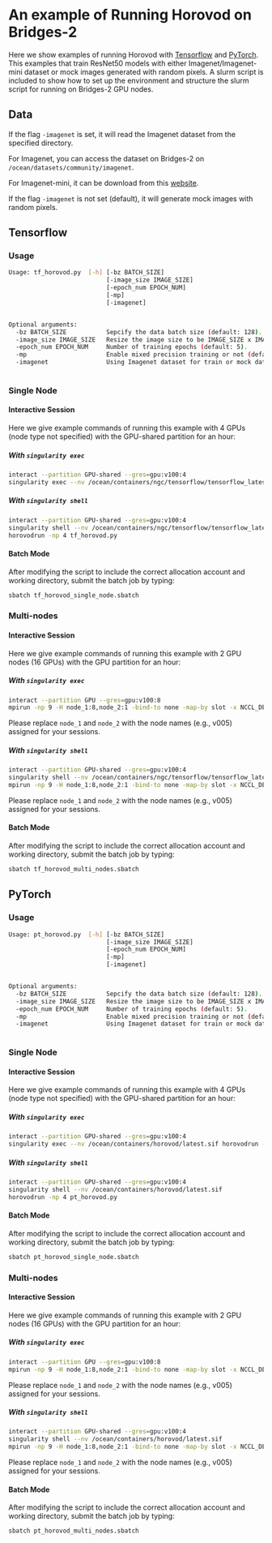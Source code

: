 # An example of Running Horovod on Bridges-2

Here we show examples of running Horovod with [Tensorflow](#Tensorflow) and [PyTorch](#PyTorch).
This examples that train ResNet50 models with either Imagenet/Imagenet-mini dataset or mock images generated with random pixels.
A slurm script is included to show how to set up the environment and structure the slurm script for running on Bridges-2 GPU nodes.

## Data
If the flag `-imagenet` is set, it will read the Imagenet dataset from the specified directory. 

For Imagenet, you can access the dataset on Bridges-2 on `/ocean/datasets/community/imagenet`.

For Imagenet-mini, it can be download from this [website](https://www.kaggle.com/datasets/ifigotin/imagenetmini-1000).

If the flag `-imagenet` is not set (default), it will generate mock images with random pixels. 

## Tensorflow
### Usage
```bash
Usage: tf_horovod.py  [-h] [-bz BATCH_SIZE] 
                           [-image_size IMAGE_SIZE]
                           [-epoch_num EPOCH_NUM]
                           [-mp]
                           [-imagenet]


Optional arguments:
  -bz BATCH_SIZE           Sepcify the data batch size (default: 128).
  -image_size IMAGE_SIZE   Resize the image size to be IMAGE_SIZE x IMAGE_SIZE  (default: 128).
  -epoch_num EPOCH_NUM     Number of training epochs (default: 5).
  -mp                      Enable mixed precision training or not (default: False).
  -imagenet                Using Imagenet dataset for train or mock data generated with random pixels (default: False). 
                
```
### Single Node
#### Interactive Session
Here we give example commands of running this example with 4 GPUs (node type not specified) with the GPU-shared partition for an hour:

##### With `singularity exec`
```bash
interact --partition GPU-shared --gres=gpu:v100:4
singularity exec --nv /ocean/containers/ngc/tensorflow/tensorflow_latest.sif horovodrun -np 4 tf_horovod.py
```

##### With `singularity shell`
```bash
interact --partition GPU-shared --gres=gpu:v100:4
singularity shell --nv /ocean/containers/ngc/tensorflow/tensorflow_latest.sif
horovodrun -np 4 tf_horovod.py
```
#### Batch Mode
After modifying the script to include the correct allocation account and working directory, submit the batch job by typing:
```bash
sbatch tf_horovod_single_node.sbatch
```

### Multi-nodes
#### Interactive Session
Here we give example commands of running this example with 2 GPU nodes (16 GPUs) with the GPU partition for an hour:

##### With `singularity exec`
```bash
interact --partition GPU --gres=gpu:v100:8
mpirun -np 9 -H node_1:8,node_2:1 -bind-to none -map-by slot -x NCCL_DEBUG=INFO -x LD_LIBRARY_PATH -x PATH -mca pml ob1 -mca btl ^openib singularity exec --nv /ocean/containers/ngc/tensorflow/tensorflow_latest.sif python3 tf_horovod.py
```
Please replace `node_1` and `node_2` with the node names (e.g., v005) assigned for your sessions.

##### With `singularity shell`
```bash
interact --partition GPU-shared --gres=gpu:v100:4
singularity shell --nv /ocean/containers/ngc/tensorflow/tensorflow_latest.sif
mpirun -np 9 -H node_1:8,node_2:1 -bind-to none -map-by slot -x NCCL_DEBUG=INFO -x LD_LIBRARY_PATH -x PATH -mca pml ob1 -mca btl ^openib python3 tf_horovod.py
```
Please replace `node_1` and `node_2` with the node names (e.g., v005) assigned for your sessions.
#### Batch Mode
After modifying the script to include the correct allocation account and working directory, submit the batch job by typing:
```bash
sbatch tf_horovod_multi_nodes.sbatch
```

## PyTorch
### Usage
```bash
Usage: pt_horovod.py  [-h] [-bz BATCH_SIZE] 
                           [-image_size IMAGE_SIZE]
                           [-epoch_num EPOCH_NUM]
                           [-mp]
                           [-imagenet]


Optional arguments:
  -bz BATCH_SIZE           Sepcify the data batch size (default: 128).
  -image_size IMAGE_SIZE   Resize the image size to be IMAGE_SIZE x IMAGE_SIZE  (default: 128).
  -epoch_num EPOCH_NUM     Number of training epochs (default: 5).
  -mp                      Enable mixed precision training or not (default: False).
  -imagenet                Using Imagenet dataset for train or mock data generated with random pixels (default: False). 
                
```
### Single Node
#### Interactive Session
Here we give example commands of running this example with 4 GPUs (node type not specified) with the GPU-shared partition for an hour:

##### With `singularity exec`
```bash
interact --partition GPU-shared --gres=gpu:v100:4
singularity exec --nv /ocean/containers/horovod/latest.sif horovodrun -np 4 pt_horovod.py
```

##### With `singularity shell`
```bash
interact --partition GPU-shared --gres=gpu:v100:4
singularity shell --nv /ocean/containers/horovod/latest.sif
horovodrun -np 4 pt_horovod.py
```
#### Batch Mode
After modifying the script to include the correct allocation account and working directory, submit the batch job by typing:
```bash
sbatch pt_horovod_single_node.sbatch
```

### Multi-nodes
#### Interactive Session
Here we give example commands of running this example with 2 GPU nodes (16 GPUs) with the GPU partition for an hour:

##### With `singularity exec`
```bash
interact --partition GPU --gres=gpu:v100:8
mpirun -np 9 -H node_1:8,node_2:1 -bind-to none -map-by slot -x NCCL_DEBUG=INFO -x LD_LIBRARY_PATH -x PATH -mca pml ob1 -mca btl ^openib singularity exec --nv /ocean/containers/horovod/latest.sif python3 pt_horovod.py
```
Please replace `node_1` and `node_2` with the node names (e.g., v005) assigned for your sessions.

##### With `singularity shell`
```bash
interact --partition GPU-shared --gres=gpu:v100:4
singularity shell --nv /ocean/containers/horovod/latest.sif
mpirun -np 9 -H node_1:8,node_2:1 -bind-to none -map-by slot -x NCCL_DEBUG=INFO -x LD_LIBRARY_PATH -x PATH -mca pml ob1 -mca btl ^openib python3 pt_horovod.py
```
Please replace `node_1` and `node_2` with the node names (e.g., v005) assigned for your sessions.
#### Batch Mode
After modifying the script to include the correct allocation account and working directory, submit the batch job by typing:
```bash
sbatch pt_horovod_multi_nodes.sbatch
```



